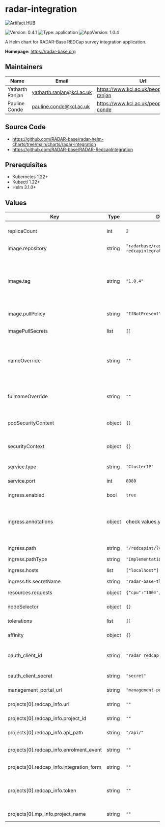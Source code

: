 

# radar-integration
[![Artifact HUB](https://img.shields.io/endpoint?url=https://artifacthub.io/badge/repository/radar-integration)](https://artifacthub.io/packages/helm/radar-base/radar-integration)

![Version: 0.4.1](https://img.shields.io/badge/Version-0.4.1-informational?style=flat-square) ![Type: application](https://img.shields.io/badge/Type-application-informational?style=flat-square) ![AppVersion: 1.0.4](https://img.shields.io/badge/AppVersion-1.0.4-informational?style=flat-square)

A Helm chart for RADAR-Base REDCap survey integration application.

**Homepage:** <https://radar-base.org>

## Maintainers

| Name | Email | Url |
| ---- | ------ | --- |
| Yatharth Ranjan | <yatharth.ranjan@kcl.ac.uk> | <https://www.kcl.ac.uk/people/yatharth-ranjan> |
| Pauline Conde | <pauline.conde@kcl.ac.uk> | <https://www.kcl.ac.uk/people/pauline-conde> |

## Source Code

* <https://github.com/RADAR-base/radar-helm-charts/tree/main/charts/radar-integration>
* <https://github.com/RADAR-base/RADAR-RedcapIntegration>

## Prerequisites
* Kubernetes 1.22+
* Kubectl 1.22+
* Helm 3.1.0+

## Values

| Key | Type | Default | Description |
|-----|------|---------|-------------|
| replicaCount | int | `2` | Number of radar-push-endpoint replicas to deploy |
| image.repository | string | `"radarbase/radar-redcapintegration"` | radar-integration image repository |
| image.tag | string | `"1.0.4"` | radar-integration image tag (immutable tags are recommended) Overrides the image tag whose default is the chart appVersion. |
| image.pullPolicy | string | `"IfNotPresent"` | radar-integration image pull policy |
| imagePullSecrets | list | `[]` | Docker registry secret names as an array |
| nameOverride | string | `""` | String to partially override radar-integration.fullname template with a string (will prepend the release name) |
| fullnameOverride | string | `""` | String to fully override radar-integration.fullname template with a string |
| podSecurityContext | object | `{}` | Configure radar-integration pods' Security Context |
| securityContext | object | `{}` | Configure radar-integration containers' Security Context |
| service.type | string | `"ClusterIP"` | Kubernetes Service type |
| service.port | int | `8080` | radar-integration port |
| ingress.enabled | bool | `true` | Enable ingress controller resource |
| ingress.annotations | object | check values.yaml | Annotations that define default ingress class, certificate issuer and deny access to sensitive URLs |
| ingress.path | string | `"/redcapint/?(.*)"` | Path within the url structure |
| ingress.pathType | string | `"ImplementationSpecific"` | Path Type |
| ingress.hosts | list | `["localhost"]` | Hosts to accept requests from |
| ingress.tls.secretName | string | `"radar-base-tls"` | TLS Secret Name |
| resources.requests | object | `{"cpu":"100m","memory":"128Mi"}` | CPU/Memory resource requests |
| nodeSelector | object | `{}` | Node labels for pod assignment |
| tolerations | list | `[]` | Toleration labels for pod assignment |
| affinity | object | `{}` | Affinity labels for pod assignment |
| oauth_client_id | string | `"radar_redcap_integrator"` | OAuth2 clientId used by the webApp for making requests |
| oauth_client_secret | string | `"secret"` | OAuth2 client secret |
| management_portal_url | string | `"management-portal"` | Base URL of the Management Portal |
| projects[0].redcap_info.url | string | `""` | URL pointing REDCap instance |
| projects[0].redcap_info.project_id | string | `""` | REDCap project identifier |
| projects[0].redcap_info.api_path | string | `"/api/"` | Redcap relative api path |
| projects[0].redcap_info.enrolment_event | string | `""` | Unique identifier for the enrolment event |
| projects[0].redcap_info.integration_form | string | `""` | Name of integration REDCap form |
| projects[0].redcap_info.token | string | `""` | REDCap API Token used to identify the REDCap user against the REDCap instance |
| projects[0].mp_info.project_name | string | `""` | Management Portal project identifier |
